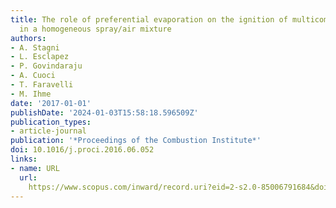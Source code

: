 ```yaml
---
title: The role of preferential evaporation on the ignition of multicomponent fuels
  in a homogeneous spray/air mixture
authors:
- A. Stagni
- L. Esclapez
- P. Govindaraju
- A. Cuoci
- T. Faravelli
- M. Ihme
date: '2017-01-01'
publishDate: '2024-01-03T15:58:18.596509Z'
publication_types:
- article-journal
publication: '*Proceedings of the Combustion Institute*'
doi: 10.1016/j.proci.2016.06.052
links:
- name: URL
  url: 
    https://www.scopus.com/inward/record.uri?eid=2-s2.0-85006791684&doi=10.1016%2fj.proci.2016.06.052&partnerID=40&md5=49bba2463da9f8284f9b448da5dc2d05
---
```

